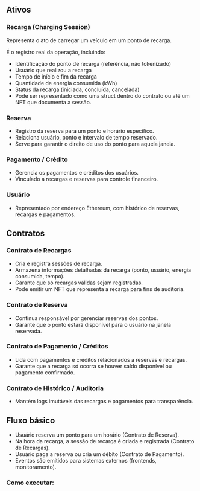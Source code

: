 ## Ativos
### Recarga (Charging Session)
Representa o ato de carregar um veículo em um ponto de recarga.

É o registro real da operação, incluindo:
- Identificação do ponto de recarga (referência, não tokenizado)
- Usuário que realizou a recarga
- Tempo de início e fim da recarga
- Quantidade de energia consumida (kWh)
- Status da recarga (iniciada, concluída, cancelada)
- Pode ser representado como uma struct dentro do contrato ou até um NFT que documenta a sessão.

### Reserva
- Registro da reserva para um ponto e horário específico.
- Relaciona usuário, ponto e intervalo de tempo reservado.
- Serve para garantir o direito de uso do ponto para aquela janela.

### Pagamento / Crédito
- Gerencia os pagamentos e créditos dos usuários.
- Vinculado a recargas e reservas para controle financeiro.

### Usuário
- Representado por endereço Ethereum, com histórico de reservas, recargas e pagamentos.

## Contratos
### Contrato de Recargas
- Cria e registra sessões de recarga.
- Armazena informações detalhadas da recarga (ponto, usuário, energia consumida, tempo).
- Garante que só recargas válidas sejam registradas.
- Pode emitir um NFT que representa a recarga para fins de auditoria.

### Contrato de Reserva
- Continua responsável por gerenciar reservas dos pontos.
- Garante que o ponto estará disponível para o usuário na janela reservada.

### Contrato de Pagamento / Créditos
- Lida com pagamentos e créditos relacionados a reservas e recargas.
- Garante que a recarga só ocorra se houver saldo disponível ou pagamento confirmado.

### Contrato de Histórico / Auditoria
- Mantém logs imutáveis das recargas e pagamentos para transparência.

## Fluxo básico
- Usuário reserva um ponto para um horário (Contrato de Reserva).
- Na hora da recarga, a sessão de recarga é criada e registrada (Contrato de Recargas).
- Usuário paga a reserva ou cria um débito (Contrato de Pagamento).
- Eventos são emitidos para sistemas externos (frontends, monitoramento).

### Como executar:

